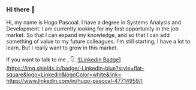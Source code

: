 ### Hi there 👋
Hi, my name is Hugo Pascoal. I have a degree in Systems Analysis and Development. I am currently looking for my first opportunity in the job market. So that I can expand my knowledge, and so that I can add something of value to my future colleagues. I'm still starting, I have a lot to learn. But I really want to grow in this market.

If you want to talk to me , 👇.
[![Linkedin Badge](https://img.shields.io/badge/-LinkedIn-blue?style=flat-square&logo=Linkedin&logoColor=white&link= https://www.linkedin.com/in/hugo-pascoal-47714959/)]( https://www.linkedin.com/in/hugo-pascoal-47714959/)
